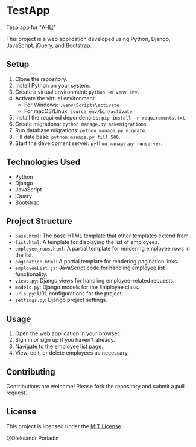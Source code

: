 # TestApp

Tesp app for "АНЦ"

This project is a web application developed using Python, Django, JavaScript, jQuery, and Bootstrap.

## Setup

1. Clone the repository.
2. Install Python on your system.
3. Create a virtual environment: `python -m venv env`.
4. Activate the virtual environment:
    - For Windows: `.\env\Scripts\activate`
    - For macOS/Linux: `source env/bin/activate`
5. Install the required dependencies: `pip install -r requirements.txt`.
6. Create migrations: `python manage.py makemigrations`.
6. Run database migrations: `python manage.py migrate`.
7. Fill date base: `python manage.py fill 500`.
8. Start the development server: `python manage.py runserver`.

## Technologies Used

- Python
- Django
- JavaScript
- jQuery
- Bootstrap

## Project Structure

- `base.html`: The base HTML template that other templates extend from.
- `list.html`: A template for displaying the list of employees.
- `employee_rows.html`: A partial template for rendering employee rows in the list.
- `pagination.html`: A partial template for rendering pagination links.
- `employeeList.js`: JavaScript code for handling employee list functionality.
- `views.py`: Django views for handling employee-related requests.
- `models.py`: Django models for the Employee class.
- `urls.py`: URL configurations for the project.
- `settings.py`: Django project settings.

## Usage

1. Open the web application in your browser.
2. Sign in or sign up if you haven't already.
3. Navigate to the employee list page.
4. View, edit, or delete employees as necessary.

## Contributing

Contributions are welcome! Please fork the repository and submit a pull request.

## License

This project is licensed under the [MIT License](LICENSE).

@Oleksandr Poriadin